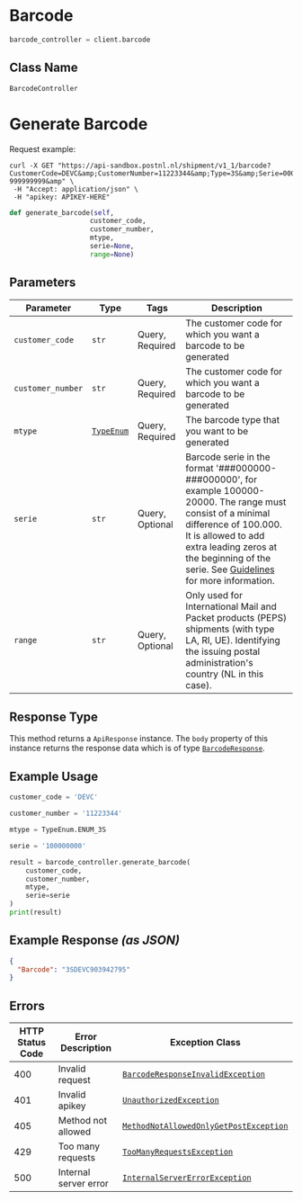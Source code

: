 # Barcode

```python
barcode_controller = client.barcode
```

## Class Name

`BarcodeController`


# Generate Barcode

Request example:

```
curl -X GET "https://api-sandbox.postnl.nl/shipment/v1_1/barcode?CustomerCode=DEVC&amp;CustomerNumber=11223344&amp;Type=3S&amp;Serie=000000000-999999999&amp" \
 -H "Accept: application/json" \
 -H "apikey: APIKEY-HERE" 
```

```python
def generate_barcode(self,
                    customer_code,
                    customer_number,
                    mtype,
                    serie=None,
                    range=None)
```

## Parameters

| Parameter | Type | Tags | Description |
|  --- | --- | --- | --- |
| `customer_code` | `str` | Query, Required | The customer code for which you want a barcode to be generated |
| `customer_number` | `str` | Query, Required | The customer code for which you want a barcode to be generated |
| `mtype` | [`TypeEnum`](../../doc/models/type-enum.md) | Query, Required | The barcode type that you want to be generated |
| `serie` | `str` | Query, Optional | Barcode serie in the format '###000000-###000000', for example 100000-20000. The range must consist of a minimal difference of 100.000. It is allowed to add extra leading zeros at the beginning of the serie. See [Guidelines](https://developer.postnl.nl/docs/#/http/api-endpoints/send-track/barcode/guidelines) for more information. |
| `range` | `str` | Query, Optional | Only used for International Mail and Packet products (PEPS) shipments (with type LA, RI, UE). Identifying the issuing postal administration's country (NL in this case). |

## Response Type

This method returns a `ApiResponse` instance. The `body` property of this instance returns the response data which is of type [`BarcodeResponse`](../../doc/models/barcode-response.md).

## Example Usage

```python
customer_code = 'DEVC'

customer_number = '11223344'

mtype = TypeEnum.ENUM_3S

serie = '100000000'

result = barcode_controller.generate_barcode(
    customer_code,
    customer_number,
    mtype,
    serie=serie
)
print(result)
```

## Example Response *(as JSON)*

```json
{
  "Barcode": "3SDEVC903942795"
}
```

## Errors

| HTTP Status Code | Error Description | Exception Class |
|  --- | --- | --- |
| 400 | Invalid request | [`BarcodeResponseInvalidException`](../../doc/models/barcode-response-invalid-exception.md) |
| 401 | Invalid apikey | [`UnauthorizedException`](../../doc/models/unauthorized-exception.md) |
| 405 | Method not allowed | [`MethodNotAllowedOnlyGetPostException`](../../doc/models/method-not-allowed-only-get-post-exception.md) |
| 429 | Too many requests | [`TooManyRequestsException`](../../doc/models/too-many-requests-exception.md) |
| 500 | Internal server error | [`InternalServerErrorException`](../../doc/models/internal-server-error-exception.md) |


